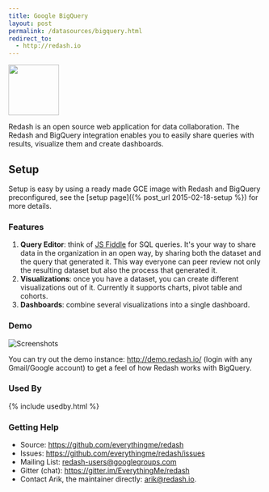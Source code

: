 ```yaml
---
title: Google BigQuery
layout: post
permalink: /datasources/bigquery.html
redirect_to:
  - http://redash.io
---
```


<img src="/static/img/bigquery-logo.png" width="100px"/>

Redash is an open source web application for data collaboration. The Redash and BigQuery integration enables you to easily share queries with results, visualize them and create dashboards.

## Setup

Setup is easy by using a ready made GCE image with Redash and BigQuery preconfigured, see the [setup page]({% post_url 2015-02-18-setup %}) for more details.

### Features

1. **Query Editor**: think of [JS Fiddle](http://jsfiddle.net) for SQL queries. It's your way to share data in the organization in an open way, by sharing both the dataset and the query that generated it. This way everyone can peer review not only the resulting dataset but also the process that generated it.
2. **Visualizations**: once you have a dataset, you can create different visualizations out of it. Currently it supports charts, pivot table and cohorts.
3. **Dashboards**: combine several visualizations into a single dashboard.

### Demo

![Screenshots](https://raw.github.com/EverythingMe/redash/screenshots/screenshots.gif)

You can try out the demo instance: <a href="http://demo.redash.io" onclick="trackOutboundLink('http://demo.redash.io'); return false;">http://demo.redash.io/</a> (login with any Gmail/Google account) to get a feel of how Redash works with BigQuery.

### Used By

{% include usedby.html %}

### Getting Help

* Source: https://github.com/everythingme/redash
* Issues: https://github.com/everythingme/redash/issues
* Mailing List: redash-users@googlegroups.com
* Gitter (chat): https://gitter.im/EverythingMe/redash
* Contact Arik, the maintainer directly: arik@redash.io.

